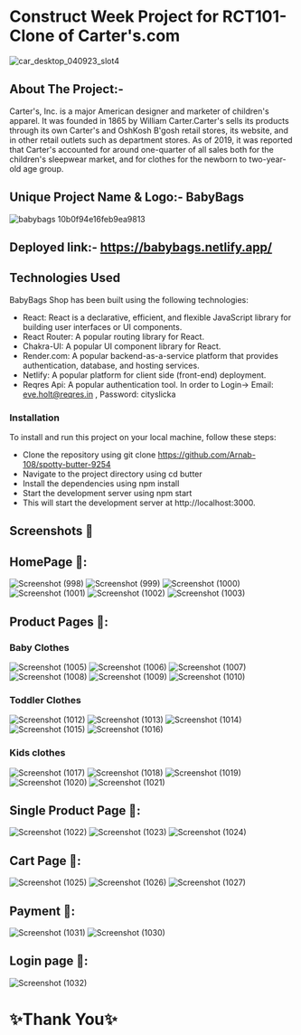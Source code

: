 # Construct Week Project for RCT101-Clone of Carter's.com

![car_desktop_040923_slot4](https://user-images.githubusercontent.com/112754648/231073675-90d825ee-7c74-4f94-9d92-7fee5a3584b1.jpg)

## About The Project:-
Carter's, Inc. is a major American designer and marketer of children's apparel. It was founded in 1865 by William Carter.Carter's sells its products through its own Carter's and OshKosh B'gosh retail stores, its website, and in other retail outlets such as department stores. As of 2019, it was reported that Carter's accounted for around one-quarter of all sales both for the children's sleepwear market, and for clothes for the newborn to two-year-old age group.

## Unique Project Name & Logo:- BabyBags 
![babybags 10b0f94e16feb9ea9813](https://user-images.githubusercontent.com/112754648/231075913-c519bd72-b8f4-4f2b-aadc-e31c5c665e8e.png)

## Deployed link:- https://babybags.netlify.app/
## Technologies Used
BabyBags Shop has been built using the following technologies:
- React: React is a declarative, efficient, and flexible JavaScript library for building user interfaces or UI components.
- React Router: A popular routing library for React.
- Chakra-UI: A popular UI component library for React.
- Render.com: A popular backend-as-a-service platform that provides authentication, database, and hosting services.
- Netlify: A popular platform for client side (front-end) deployment.
- Reqres Api: A popular authentication tool. In order to Login-> Email: eve.holt@reqres.in , Password: cityslicka
### Installation
To install and run this project on your local machine, follow these steps:
- Clone the repository using git clone https://github.com/Arnab-108/spotty-butter-9254
- Navigate to the project directory using cd butter
- Install the dependencies using npm install
- Start the development server using npm start
- This will start the development server at http://localhost:3000.

## Screenshots :camera_flash:

## HomePage :camera_flash::
![Screenshot (998)](https://user-images.githubusercontent.com/112754648/231080881-bfa6be51-cad1-4f0a-b9e9-443752c5a7db.png)
![Screenshot (999)](https://user-images.githubusercontent.com/112754648/231080910-ac52dc92-4390-42ae-9777-50c4172b2e18.png)
![Screenshot (1000)](https://user-images.githubusercontent.com/112754648/231080927-36939d74-988c-4875-8ee9-d2f34d24af31.png)
![Screenshot (1001)](https://user-images.githubusercontent.com/112754648/231081044-f9c98bfe-9556-4a02-85bc-9339ffe0b20a.png)
![Screenshot (1002)](https://user-images.githubusercontent.com/112754648/231081055-2f2b4afc-6285-45ec-a072-521ff4f23e59.png)
![Screenshot (1003)](https://user-images.githubusercontent.com/112754648/231081091-45b938b3-1509-463e-88d1-33a70c8303ff.png)

## Product Pages :camera_flash::
### Baby Clothes
![Screenshot (1005)](https://user-images.githubusercontent.com/112754648/231082983-8a5ec546-2730-46ea-ba84-f1af90544c2e.png)
![Screenshot (1006)](https://user-images.githubusercontent.com/112754648/231083032-44279f02-7887-47e6-9d84-1b8e133e2901.png)
![Screenshot (1007)](https://user-images.githubusercontent.com/112754648/231083050-71458be6-cc26-47d4-a671-d19cdebdcbda.png)
![Screenshot (1008)](https://user-images.githubusercontent.com/112754648/231083083-f70c4aa1-4594-4480-bc5f-118fef0dd0ee.png)
![Screenshot (1009)](https://user-images.githubusercontent.com/112754648/231083110-1f868b4f-6df5-42c5-b9c1-0305b8c796f8.png)
![Screenshot (1010)](https://user-images.githubusercontent.com/112754648/231083128-08ed1b06-0815-445e-a26c-883d9536d00d.png)

### Toddler Clothes
![Screenshot (1012)](https://user-images.githubusercontent.com/112754648/231086294-68a0c029-664f-4c4e-8851-566810422d6a.png)
![Screenshot (1013)](https://user-images.githubusercontent.com/112754648/231085855-75d7662e-8e10-4020-a427-e08391b57be6.png)
![Screenshot (1014)](https://user-images.githubusercontent.com/112754648/231085878-662fe937-3f11-4371-b1ad-e1fe93044545.png)
![Screenshot (1015)](https://user-images.githubusercontent.com/112754648/231085940-ed41f509-1fd6-4fd6-9f9f-4400a0b8ae5b.png)
![Screenshot (1016)](https://user-images.githubusercontent.com/112754648/231085974-fec36f64-2570-4d8f-904c-e57548b0723e.png)

### Kids clothes
![Screenshot (1017)](https://user-images.githubusercontent.com/112754648/231087465-ccb5a885-2645-4693-a30c-16d1d980ddcd.png)
![Screenshot (1018)](https://user-images.githubusercontent.com/112754648/231087378-a2a23114-3ff6-43cf-a8c3-988d66da1a7d.png)
![Screenshot (1019)](https://user-images.githubusercontent.com/112754648/231087405-68232f71-a476-4925-a5ba-72cbadf5c790.png)
![Screenshot (1020)](https://user-images.githubusercontent.com/112754648/231087513-9e1c6288-f605-44b1-9174-cdd96bcfdb6f.png)
![Screenshot (1021)](https://user-images.githubusercontent.com/112754648/231087538-e4adc703-1cdd-44b0-b2dc-9764b2c03026.png)

## Single Product Page :camera_flash::
![Screenshot (1022)](https://user-images.githubusercontent.com/112754648/231088127-21233cf3-41d4-44d0-b211-f64391f00042.png)
![Screenshot (1023)](https://user-images.githubusercontent.com/112754648/231088142-7ad8ceed-1054-4e4a-92c7-b2f553873c59.png)
![Screenshot (1024)](https://user-images.githubusercontent.com/112754648/231088162-c4037ddd-ca8f-434e-a479-38343cb0c1cd.png)

## Cart Page :camera_flash::
![Screenshot (1025)](https://user-images.githubusercontent.com/112754648/231089207-3ce850db-b760-44e5-bd96-7d210d3874f9.png)
![Screenshot (1026)](https://user-images.githubusercontent.com/112754648/231089227-a0db0fdc-c471-4e5a-a396-cf3000f14f44.png)
![Screenshot (1027)](https://user-images.githubusercontent.com/112754648/231089249-ba33b859-492c-486d-bd65-68be9266bb16.png)

## Payment :camera_flash::
![Screenshot (1031)](https://user-images.githubusercontent.com/112754648/231090170-0216821c-9bab-427d-805f-041d47763681.png)
![Screenshot (1030)](https://user-images.githubusercontent.com/112754648/231090209-8a3ec2f3-26d2-4af2-9084-7255cbd5441c.png)

## Login page :camera_flash::
![Screenshot (1032)](https://user-images.githubusercontent.com/112754648/231090632-18dadb8a-a511-41e6-97f0-5323aea27f4f.png)

# :sparkles:Thank You:sparkles:
